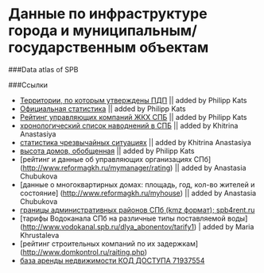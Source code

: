 Данные по инфраструктуре города и муниципальным/государственным объектам
==================

###Data atlas of SPB



###Ссылки

- [Территории, по которым утверждены ПДП](http://data.gov.spb.ru/datasets/6255/) || added by Philipp Kats
- [Официальная статистика](http://gov.spb.ru/helper/new_stat/) || added by Philipp Kats
- [Рейтинг управляющих компаний ЖКХ СПБ](http://www.gilkom-complex.ru/index.php?option=com_mtree&task=viewlink&link_id=1907) || added by Philipp Kats
- [хронологический список наводнений в СПБ](http://www.nevariver.ru/flood_list.php) || added by Khitrina Anastasiya
- [статистика чрезвычайных ситуациях](http://www.mchs.gov.ru/stats/CHrezvichajnie_situacii) || added by Khitrina Anastasiya
- [высота домов, обобщенная](http://company.yandex.ru/researches/figures/2014/buildings_height_map.xml) || added by Philipp Kats
- [рейтинг и данные об управляющих организациях СПб] (http://www.reformagkh.ru/mymanager/rating) || added by Anastasia Chubukova
- [данные о многоквартирных домах: площадь, год, кол-во жителей и состояние] (http://www.reformagkh.ru/myhouse) || added by Anastasia Chubukova
- [границы административных районов СПб (kmz формат); spb4rent.ru](https://www.dropbox.com/s/uvq3y6jh4u98qfs/18%20%D1%80%D0%B0%D0%B9%D0%BE%D0%BD%D0%BE%D0%B2%20%D0%9F%D0%B5%D1%82%D0%B5%D1%80%D0%B1%D1%83%D1%80%D0%B3%D0%B0%20spb4rent.ru.kmz?dl=0)
- [тарифы Водоканала СПб на различные типы поставляемой воды] (http://www.vodokanal.spb.ru/dlya_abonentov/tarify1) | added by Maria Khrustaleva
- [рейтинг строительных компаний по их задержкам] (http://www.domkontrol.ru/raiting.php)
- [база аренды недвижимости КОД ДОСТУПА 71937554](http://pin7.ru)
